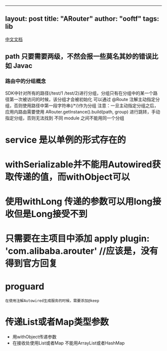 ---
layout: post
title: "ARouter"
author: "ooftf"
tags: lib
---------
[中文文档](https://github.com/alibaba/ARouter/blob/master/README_CN.md)
## path  只要需要两级，不然会报一些莫名其妙的错误比如  Javac
### 路由中的分组概念
SDK中针对所有的路径(/test/1 /test/2)进行分组，分组只有在分组中的某一个路径第一次被访问的时候，该分组才会被初始化
可以通过 @Route 注解主动指定分组，否则使用路径中第一段字符串(/*/)作为分组
注意：一旦主动指定分组之后，应用内路由需要使用 ARouter.getInstance().build(path, group) 进行跳转，手动指定分组，否则无法找到
不同 module 之间不能用同一个分组
# service 是以单例的形式存在的
# withSerializable并不能用Autowired获取传递的值，而withObject可以
# 使用withLong 传递的参数可以用long接收但是Long接受不到

# 只需要在主项目中添加  apply plugin: 'com.alibaba.arouter'   //应该是，没有得到官方回复
# proguard 
    在使用注解Autowired生成服务的时候，需要添加@keep


# 传递List或者Map类型参数
* 用withObject传递参数
* 在接收处使用List或者Map 不能用ArrayList或者HashMap